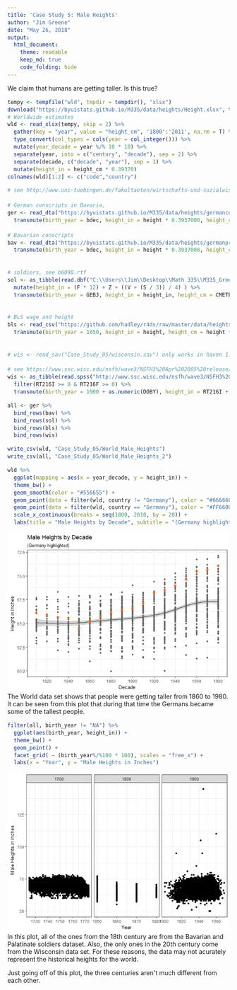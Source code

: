 ```yaml
---
title: 'Case Study 5: Male Heights'
author: "Jim Greene"
date: "May 26, 2018"
output: 
  html_document:
    theme: readable
    keep_md: true
    code_folding: hide
---
```




We claim that humans are getting taller. Is this true?


```r
tempy <- tempfile("wld", tmpdir = tempdir(), "xlsx")
download("https://byuistats.github.io/M335/data/heights/Height.xlsx", tempy, mode = "wb")
# Worldwide estimates
wld <- read_xlsx(tempy, skip = 2) %>% 
  gather(key = "year", value = "height_cm", '1800':'2011', na.rm = T) %>%
  type_convert(col_types = cols(year = col_integer())) %>% 
  mutate(year_decade = year %/% 10 * 10) %>% 
  separate(year, into = c("century", "decade"), sep = 2) %>% 
  separate(decade, c("decade", "year"), sep = 1) %>% 
  mutate(height_in = height_cm * 0.39370)
colnames(wld)[1:2] <- c("code","country")
```


```r
# see http://www.uni-tuebingen.de/fakultaeten/wirtschafts-und-sozialwissenschaftliche-fakultaet/faecher/wirtschaftswissenschaft/lehrstuehle/volkswirtschaftslehre/wirtschaftsgeschichte/data-hub-height.html

# German conscripts in Bavaria, 
ger <- read_dta("https://byuistats.github.io/M335/data/heights/germanconscr.dta") %>% 
  transmute(birth_year = bdec, height_in = height * 0.3937008, height_cm = height, study_id = as.character(c(1001:2382)))

# Bavarian conscripts
bav <- read_dta("https://byuistats.github.io/M335/data/heights/germanprison.dta") %>% 
  transmute(birth_year = bdec, height_in = height * 0.3937008, height_cm = height, study_id = as.character(c(3001:3477)))


# soldiers, see b6090.rtf
sol <- as_tibble(read.dbf("C:\\Users\\Jim\\Desktop\\Math 335\\M335_Greene_Jim_\\Case_Study_05\\B6090.DBF")) %>% 
  mutate(height_in = (F * 12) + Z + ((V + (S / 3)) / 4) ) %>% 
  transmute(birth_year = GEBJ, height_in = height_in, height_cm = CMETER, study_id = as.character(RECNO))


# BLS wage and height
bls <- read_csv("https://github.com/hadley/r4ds/raw/master/data/heights.csv") %>% 
  transmute(birth_year = 1850, height_in = height, height_cm = height * 0.39370, study_id = as.character(c(50001:51192)))


# wis <- read_sav("Case_Study_05/wisconsin.sav") only works in haven 1.1.0

# see https://www.ssc.wisc.edu/nsfh/wave3/NSFH3%20Apr%202005%20release/Nsfh3main04202005.CBK
wis <- as_tibble(read.spss("http://www.ssc.wisc.edu/nsfh/wave3/NSFH3%20Apr%202005%20release/main05022005.sav", to.data.frame = T)) %>% 
  filter(RT216I >= 0 & RT216F >= 0) %>% 
  transmute(birth_year = 1900 + as.numeric(DOBY), height_in = RT216I + (RT216F * 12), height_cm = (RT216I + (RT216F * 12)) * 0.39370, study_id = as.character(CASEID))
```


```r
all <- ger %>% 
  bind_rows(bav) %>% 
  bind_rows(sol) %>% 
  bind_rows(bls) %>% 
  bind_rows(wis)
```


```r
write_csv(wld, "Case_Study_05/World_Male_Heights")
write_csv(all, "Case_Study_05/World_Male_Heights_2")
```


```r
wld %>% 
  ggplot(mapping = aes(x = year_decade, y = height_in)) +
  theme_bw() +
  geom_smooth(color = "#556655") +
  geom_point(data = filter(wld, country != "Germany"), color = "#666666") +
  geom_point(data = filter(wld, country == "Germany"), color = "#FF6600", size = 2) +
  scale_x_continuous(breaks = seq(1800, 2010, by = 20)) +
  labs(title = "Male Heights by Decade", subtitle = "(Germany highlighted)", x = "Decade", y = "Height in Inches")
```

![](Case_Study_5_files/figure-html/unnamed-chunk-5-1.png)<!-- -->
</br>
The World data set shows that people were getting taller from 1860 to 1980. It can be seen from this plot that during that time the Germans became some of the tallest people.



```r
filter(all, birth_year != "NA") %>% 
  ggplot(aes(birth_year, height_in)) +
  theme_bw() +
  geom_point() +
  facet_grid( ~ (birth_year%/%100 * 100), scales = "free_x") +
  labs(x = "Year", y = "Male Heights in Inches")
```

![](Case_Study_5_files/figure-html/unnamed-chunk-6-1.png)<!-- -->
</br>
In this plot, all of the ones from the 18th century are from the Bavarian and Palatinate soldiers dataset. Also, the only ones in the 20th century come from the Wisconsin data set. For these reasons, the data may not acurately represent the historical heights for the world.

Just going off of this plot, the three centuries aren't much different from each other.
